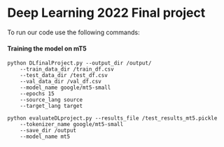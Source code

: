 # Deep Learning 2022 Final project

To run our code use the following commands:

#### Training the model on mT5
```
python DLfinalProject.py --output_dir /output/ 
    --train_data_dir /train_df.csv 
    --test_data_dir /test_df.csv 
    --val_data_dir /val_df.csv 
    --model_name google/mt5-small 
    --epochs 15 
    --source_lang source 
    --target_lang target
```
            
```
python evaluateDLproject.py --results_file /test_results_mt5.pickle 
    --tokenizer_name google/mt5-small
    --save_dir /output
    --model_name mt5
```
